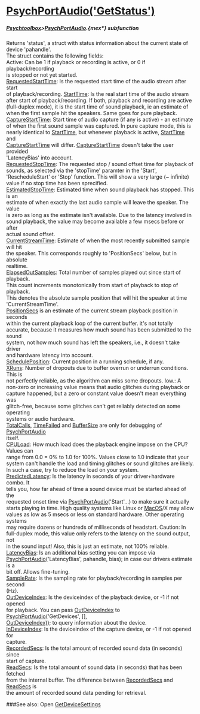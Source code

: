# [PsychPortAudio('GetStatus')](PsychPortAudio-GetStatus) 
##### [Psychtoolbox](Psychtoolbox)>[PsychPortAudio](PsychPortAudio).{mex*} subfunction


Returns 'status', a struct with status information about the current state of  
device 'pahandle'.  
The struct contains the following fields:  
Active: Can be 1 if playback or recording is active, or 0 if playback/recording  
is stopped or not yet started.  
[RequestedStartTime](RequestedStartTime): Is the requested start time of the audio stream after start  
of playback/recording. [StartTime](StartTime): Is the real start time of the audio stream  
after start of playback/recording. If both, playback and recording are active  
(full-duplex mode), it is the start time of sound playback, ie an estimate of  
when the first sample hit the speakers. Same goes for pure playback.   
[CaptureStartTime](CaptureStartTime): Start time of audio capture (if any is active) - an estimate  
of when the first sound sample was captured. In pure capture mode, this is  
nearly identical to [StartTime](StartTime), but whenever playback is active, [StartTime](StartTime) and  
[CaptureStartTime](CaptureStartTime) will differ. [CaptureStartTime](CaptureStartTime) doesn't take the user provided  
'LatencyBias' into account.  
[RequestedStopTime](RequestedStopTime): The requested stop / sound offset time for playback of  
sounds, as selected via the 'stopTime' paramter in the 'Start',  
'RescheduleStart' or 'Stop' function. This will show a very large (~ infinite)  
value if no stop time has been sprecified.  
[EstimatedStopTime](EstimatedStopTime): Estimated time when sound playback has stopped. This is an  
estimate of when exactly the last audio sample will leave the speaker. The value  
is zero as long as the estimate isn't available. Due to the latency involved in  
sound playback, the value may become available a few msecs before or after  
actual sound offset.  
[CurrentStreamTime](CurrentStreamTime): Estimate of when the most recently submitted sample will hit  
the speaker. This corresponds roughly to 'PositionSecs' below, but in absolute  
realtime.  
[ElapsedOutSamples](ElapsedOutSamples): Total number of samples played out since start of playback.  
This count increments monotonically from start of playback to stop of playback.  
This denotes the absolute sample position that will hit the speaker at time  
'CurrentStreamTime'.   
[PositionSecs](PositionSecs) is an estimate of the current stream playback position in seconds  
within the current playback loop of the current buffer. it's not totally  
accurate, because it measures how much sound has been submitted to the sound  
system, not how much sound has left the speakers, i.e., it doesn't take driver  
and hardware latency into account.  
[SchedulePosition](SchedulePosition): Current position in a running schedule, if any.  
[XRuns](XRuns): Number of dropouts due to buffer overrun or underrun conditions. This is  
not perfectly reliable, as the algorithm can miss some dropouts. Iow.: A  
non-zero or increasing value means that audio glitches during playback or  
capture happened, but a zero or constant value doesn't mean everything was  
glitch-free, because some glitches can't get reliably detected on some operating  
systems or audio hardware.  
[TotalCalls](TotalCalls), [TimeFailed](TimeFailed) and [BufferSize](BufferSize) are only for debugging of [PsychPortAudio](PsychPortAudio)  
itself.  
[CPULoad](CPULoad): How much load does the playback engine impose on the CPU? Values can  
range from 0.0 = 0% to 1.0 for 100%. Values close to 1.0 indicate that your  
system can't handle the load and timing glitches or sound glitches are likely.  
In such a case, try to reduce the load on your system.  
[PredictedLatency](PredictedLatency): Is the latency in seconds of your driver+hardware combo. It  
tells you, how far ahead of time a sound device must be started ahead of the  
requested onset time via [PsychPortAudio](PsychPortAudio)('Start'...) to make sure it actually  
starts playing in time. High quality systems like Linux or [MacOS](MacOS)/X may allow  
values as low as 5 msecs or less on standard hardware. Other operating systems  
may require dozens or hundreds of milliseconds of headstart. Caution: In  
full-duplex mode, this value only refers to the latency on the sound output, not  
in the sound input! Also, this is just an estimate, not 100% reliable.  
[LatencyBias](LatencyBias): Is an additional bias setting you can impose via  
[PsychPortAudio](PsychPortAudio)('LatencyBias', pahandle, bias); in case our drivers estimate is a  
bit off. Allows fine-tuning.  
[SampleRate](SampleRate): Is the sampling rate for playback/recording in samples per second  
(Hz).  
[OutDeviceIndex](OutDeviceIndex): Is the deviceindex of the playback device, or -1 if not opened  
for playback. You can pass [OutDeviceIndex](OutDeviceIndex) to [PsychPortAudio](PsychPortAudio)('GetDevices', [],  
[OutDeviceIndex)](OutDeviceIndex)); to query information about the device.  
[InDeviceIndex](InDeviceIndex): Is the deviceindex of the capture device, or -1 if not opened for  
capture.  
[RecordedSecs](RecordedSecs): Is the total amount of recorded sound data (in seconds) since  
start of capture.  
[ReadSecs](ReadSecs): Is the total amount of sound data (in seconds) that has been fetched  
from the internal buffer. The difference between [RecordedSecs](RecordedSecs) and [ReadSecs](ReadSecs) is  
the amount of recorded sound data pending for retrieval.   


###See also:
Open [GetDeviceSettings](PsychPortAudio-GetDeviceSettings) 
